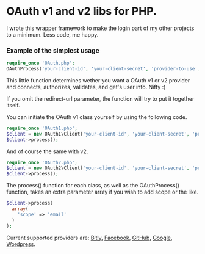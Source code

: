# OAuth v1 and v2 libs for PHP.

I wrote this wrapper framework to make the login part of my other projects to a minimum.
Less code, me happy.

### Example of the simplest usage

```php
require_once 'OAuth.php';
OAuthProcess('your-client-id', 'your-client-secret', 'provider-to-use', 'your-app-redirect-url');
```

This little function determines wether you want a OAuth v1 or v2 provider and connects, authorizes, validates, and get's user info. Nifty :)

If you omit the redirect-url parameter, the function will try to put it together itself.

You can initiate the OAuth v1 class yourself by using the following code.

```php
require_once 'OAuth1.php';
$client = new OAuth1\Client('your-client-id', 'your-client-secret', 'provider-to-use', 'your-app-redirect-url');
$client->process();
```

And of course the same with v2.

```php
require_once 'OAuth2.php';
$client = new OAuth2\Client('your-client-id', 'your-client-secret', 'provider-to-use', 'your-app-redirect-url');
$client->process();
```

The process() function for each class, as well as the OAuthProcess() function, takes an extra parameter array if you wish to add scope or the like.

```php
$client->process(
  array(
    'scope' => 'email'
  )
);
```

Current supported providers are:
[Bitly](http://dev.bitly.com/authentication.html),
[Facebook](https://developers.facebook.com/docs/),
[GitHub](http://developer.github.com/v3/),
[Google](http://code.google.com/more/),
[Wordpress](http://developer.wordpress.com/docs/api/).
